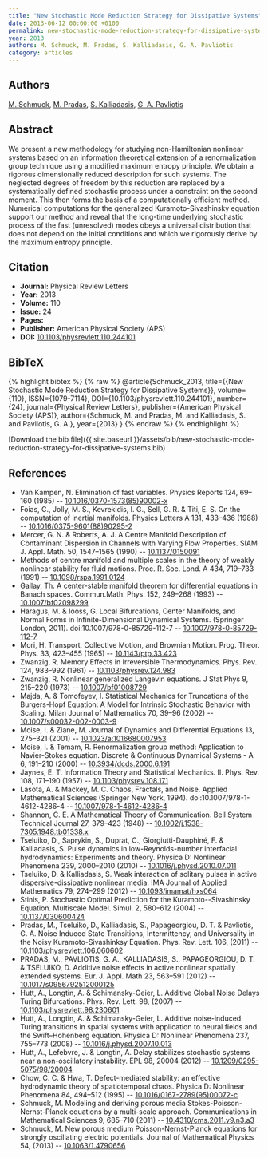 ```yaml
---
title: "New Stochastic Mode Reduction Strategy for Dissipative Systems"
date: 2013-06-12 00:00:00 +0100
permalink: new-stochastic-mode-reduction-strategy-for-dissipative-systems
year: 2013
authors: M. Schmuck, M. Pradas, S. Kalliadasis, G. A. Pavliotis
category: articles
---
```

 
## Authors
[M. Schmuck](authors/m-schmuck), [M. Pradas](authors/m-pradas), [S. Kalliadasis](authors/s-kalliadasis), [G. A. Pavliotis](authors/g-a-pavliotis)
 
## Abstract
We present a new methodology for studying non-Hamiltonian nonlinear systems based on an information theoretical extension of a renormalization group technique using a modified maximum entropy principle. We obtain a rigorous dimensionally reduced description for such systems. The neglected degrees of freedom by this reduction are replaced by a systematically defined stochastic process under a constraint on the second moment. This then forms the basis of a computationally efficient method. Numerical computations for the generalized Kuramoto-Sivashinsky equation support our method and reveal that the long-time underlying stochastic process of the fast (unresolved) modes obeys a universal distribution that does not depend on the initial conditions and which we rigorously derive by the maximum entropy principle.
 
## Citation
- **Journal:** Physical Review Letters
- **Year:** 2013
- **Volume:** 110
- **Issue:** 24
- **Pages:** 
- **Publisher:** American Physical Society (APS)
- **DOI:** [10.1103/physrevlett.110.244101](https://doi.org/10.1103/physrevlett.110.244101)
 
## BibTeX
{% highlight bibtex %}
{% raw %}
@article{Schmuck_2013,
  title={{New Stochastic Mode Reduction Strategy for Dissipative Systems}},
  volume={110},
  ISSN={1079-7114},
  DOI={10.1103/physrevlett.110.244101},
  number={24},
  journal={Physical Review Letters},
  publisher={American Physical Society (APS)},
  author={Schmuck, M. and Pradas, M. and Kalliadasis, S. and Pavliotis, G. A.},
  year={2013}
}
{% endraw %}
{% endhighlight %}
 
[Download the bib file]({{ site.baseurl }}/assets/bib/new-stochastic-mode-reduction-strategy-for-dissipative-systems.bib)
 
## References
- Van Kampen, N. Elimination of fast variables. Physics Reports 124, 69–160 (1985) -- [10.1016/0370-1573(85)90002-x](https://doi.org/10.1016/0370-1573(85)90002-x)
- Foias, C., Jolly, M. S., Kevrekidis, I. G., Sell, G. R. & Titi, E. S. On the computation of inertial manifolds. Physics Letters A 131, 433–436 (1988) -- [10.1016/0375-9601(88)90295-2](https://doi.org/10.1016/0375-9601(88)90295-2)
- Mercer, G. N. & Roberts, A. J. A Centre Manifold Description of Contaminant Dispersion in Channels with Varying Flow Properties. SIAM J. Appl. Math. 50, 1547–1565 (1990) -- [10.1137/0150091](https://doi.org/10.1137/0150091)
- Methods of centre manifold and multiple scales in the theory of weakly nonlinear stability for fluid motions. Proc. R. Soc. Lond. A 434, 719–733 (1991) -- [10.1098/rspa.1991.0124](https://doi.org/10.1098/rspa.1991.0124)
- Gallay, Th. A center-stable manifold theorem for differential equations in Banach spaces. Commun.Math. Phys. 152, 249–268 (1993) -- [10.1007/bf02098299](https://doi.org/10.1007/bf02098299)
- Haragus, M. & Iooss, G. Local Bifurcations, Center Manifolds, and Normal Forms in Infinite-Dimensional Dynamical Systems. (Springer London, 2011). doi:10.1007/978-0-85729-112-7 -- [10.1007/978-0-85729-112-7](https://doi.org/10.1007/978-0-85729-112-7)
- Mori, H. Transport, Collective Motion, and Brownian Motion. Prog. Theor. Phys. 33, 423–455 (1965) -- [10.1143/ptp.33.423](https://doi.org/10.1143/ptp.33.423)
- Zwanzig, R. Memory Effects in Irreversible Thermodynamics. Phys. Rev. 124, 983–992 (1961) -- [10.1103/physrev.124.983](https://doi.org/10.1103/physrev.124.983)
- Zwanzig, R. Nonlinear generalized Langevin equations. J Stat Phys 9, 215–220 (1973) -- [10.1007/bf01008729](https://doi.org/10.1007/bf01008729)
- Majda, A. & Tomofeyev, I. Statistical Mechanics for Truncations of the Burgers-Hopf Equation: A Model for Intrinsic Stochastic Behavior with Scaling. Milan Journal of Mathematics 70, 39–96 (2002) -- [10.1007/s00032-002-0003-9](https://doi.org/10.1007/s00032-002-0003-9)
- Moise, I. & Ziane, M. Journal of Dynamics and Differential Equations 13, 275–321 (2001) -- [10.1023/a:1016680007953](https://doi.org/10.1023/a:1016680007953)
- Moise, I. & Temam, R. Renormalization group method: Application to Navier-Stokes equation. Discrete &amp; Continuous Dynamical Systems - A 6, 191–210 (2000) -- [10.3934/dcds.2000.6.191](https://doi.org/10.3934/dcds.2000.6.191)
- Jaynes, E. T. Information Theory and Statistical Mechanics. II. Phys. Rev. 108, 171–190 (1957) -- [10.1103/physrev.108.171](https://doi.org/10.1103/physrev.108.171)
- Lasota, A. & Mackey, M. C. Chaos, Fractals, and Noise. Applied Mathematical Sciences (Springer New York, 1994). doi:10.1007/978-1-4612-4286-4 -- [10.1007/978-1-4612-4286-4](https://doi.org/10.1007/978-1-4612-4286-4)
- Shannon, C. E. A Mathematical Theory of Communication. Bell System Technical Journal 27, 379–423 (1948) -- [10.1002/j.1538-7305.1948.tb01338.x](https://doi.org/10.1002/j.1538-7305.1948.tb01338.x)
- Tseluiko, D., Saprykin, S., Duprat, C., Giorgiutti-Dauphiné, F. & Kalliadasis, S. Pulse dynamics in low-Reynolds-number interfacial hydrodynamics: Experiments and theory. Physica D: Nonlinear Phenomena 239, 2000–2010 (2010) -- [10.1016/j.physd.2010.07.011](https://doi.org/10.1016/j.physd.2010.07.011)
- Tseluiko, D. & Kalliadasis, S. Weak interaction of solitary pulses in active dispersive-dissipative nonlinear media. IMA Journal of Applied Mathematics 79, 274–299 (2012) -- [10.1093/imamat/hxs064](https://doi.org/10.1093/imamat/hxs064)
- Stinis, P. Stochastic Optimal Prediction for the Kuramoto--Sivashinsky Equation. Multiscale Model. Simul. 2, 580–612 (2004) -- [10.1137/030600424](https://doi.org/10.1137/030600424)
- Pradas, M., Tseluiko, D., Kalliadasis, S., Papageorgiou, D. T. & Pavliotis, G. A. Noise Induced State Transitions, Intermittency, and Universality in the Noisy Kuramoto-Sivashinksy Equation. Phys. Rev. Lett. 106, (2011) -- [10.1103/physrevlett.106.060602](https://doi.org/10.1103/physrevlett.106.060602)
- PRADAS, M., PAVLIOTIS, G. A., KALLIADASIS, S., PAPAGEORGIOU, D. T. & TSELUIKO, D. Additive noise effects in active nonlinear spatially extended systems. Eur. J. Appl. Math 23, 563–591 (2012) -- [10.1017/s0956792512000125](https://doi.org/10.1017/s0956792512000125)
- Hutt, A., Longtin, A. & Schimansky-Geier, L. Additive Global Noise Delays Turing Bifurcations. Phys. Rev. Lett. 98, (2007) -- [10.1103/physrevlett.98.230601](https://doi.org/10.1103/physrevlett.98.230601)
- Hutt, A., Longtin, A. & Schimansky-Geier, L. Additive noise-induced Turing transitions in spatial systems with application to neural fields and the Swift–Hohenberg equation. Physica D: Nonlinear Phenomena 237, 755–773 (2008) -- [10.1016/j.physd.2007.10.013](https://doi.org/10.1016/j.physd.2007.10.013)
- Hutt, A., Lefebvre, J. & Longtin, A. Delay stabilizes stochastic systems near a non-oscillatory instability. EPL 98, 20004 (2012) -- [10.1209/0295-5075/98/20004](https://doi.org/10.1209/0295-5075/98/20004)
- Chow, C. C. & Hwa, T. Defect-mediated stability: an effective hydrodynamic theory of spatiotemporal chaos. Physica D: Nonlinear Phenomena 84, 494–512 (1995) -- [10.1016/0167-2789(95)00072-c](https://doi.org/10.1016/0167-2789(95)00072-c)
- Schmuck, M. Modeling and deriving porous media Stokes-Poisson-Nernst-Planck equations by a multi-scale approach. Communications in Mathematical Sciences 9, 685–710 (2011) -- [10.4310/cms.2011.v9.n3.a3](https://doi.org/10.4310/cms.2011.v9.n3.a3)
- Schmuck, M. New porous medium Poisson-Nernst-Planck equations for strongly oscillating electric potentials. Journal of Mathematical Physics 54, (2013) -- [10.1063/1.4790656](https://doi.org/10.1063/1.4790656)

